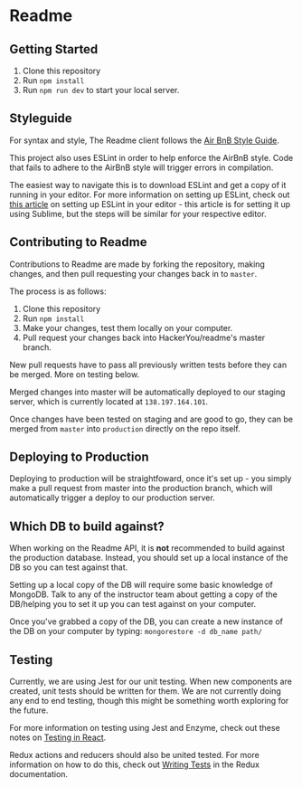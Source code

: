 # Readme

## Getting Started
1. Clone this repository
2. Run `npm install`
3. Run `npm run dev` to start your local server.

## Styleguide
For syntax and style, The Readme client follows the [Air BnB Style Guide](https://github.com/airbnb/javascript).

This project also uses ESLint in order to help enforce the AirBnB style. Code that fails to adhere to the AirBnB style will trigger errors in compilation.

The easiest way to navigate this is to download ESLint and get a copy of it running in your editor. For more information on setting up ESLint, check out [this article](http://jonathancreamer.com/setup-eslint-with-es6-in-sublime-text/) on setting up ESLint in your editor - this article is for setting it up using Sublime, but the steps will be similar for your respective editor.

## Contributing to Readme
Contributions to Readme are made by forking the repository, making changes, and then pull requesting your changes back in to `master`.

The process is as follows:
1. Clone this repository
2. Run `npm install`
3. Make your changes, test them locally on your computer.
5. Pull request your changes back into HackerYou/readme's master branch.

New pull requests have to pass all previously written tests before they can be merged. More on testing below.

Merged changes into master  will be automatically deployed to our staging server, which is currently located at `138.197.164.101`.

Once changes have been tested on staging and are good to go, they can be merged from `master` into `production` directly on the repo itself.

## Deploying to Production
Deploying to production will be straightfoward, once it's set up - you simply make a pull request from master into the production branch, which will automatically trigger a deploy to our production server.

## Which DB to build against?
When working on the Readme API, it is **not** recommended to build against the production database. Instead, you should set up a local instance of the DB so you can test against that.

Setting up a local copy of the DB will require some basic knowledge of MongoDB. Talk to any of the instructor team about getting a copy of the DB/helping you to set it up you can test against on your computer. 

Once you've grabbed a copy of the DB, you can create a new instance of the DB on your computer by typing:
`mongorestore -d db_name path/`

## Testing
Currently, we are using Jest for our unit testing. When new components are created, unit tests should be written for them. We are not currently doing any end to end testing, though this might be something worth exploring for the future.

For more information on testing using Jest and Enzyme, check out these notes on [Testing in React](https://github.com/swbloom/scribbles/blob/master/testing.md).

Redux actions and reducers should also be united tested. For more information on how to do this, check out [Writing Tests](http://redux.js.org/docs/recipes/WritingTests.html) in the Redux documentation.



